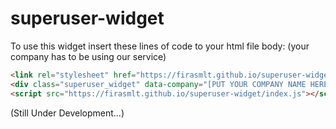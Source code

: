 # superuser-widget

To use this widget insert these lines of code to your html file body:
(your company has to be using our service)

```html
<link rel="stylesheet" href="https://firasmlt.github.io/superuser-widget/index.css">
<div class="superuser_widget" data-company="[PUT YOUR COMPANY NAME HERE]"></div>
<script src="https://firasmlt.github.io/superuser-widget/index.js"></script>
```

(Still Under Development...)
